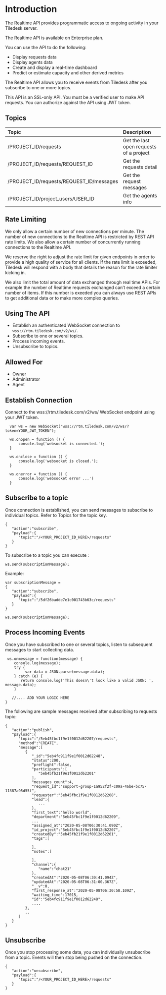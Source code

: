 # Introduction

The Realtime  API provides programmatic access to ongoing activity in your Tiledesk server.

The Realtime API is available on Enterprise plan.

You can use the API to do the following:

* Display requests data
* Display agents data
* Create and display a real-time dashboard
* Predict or estimate capacity and other derived metrics

The Realtime API allows you to receive events from Tiledesk after you subscribe to one or more topics.

This API is an SSL-only API. You must be a verified user to make API requests. You can authorize against the API using JWT token. 


## Topics

| Topic | Description |
| :--- | :--- |
| /PROJECT_ID/requests | Get the last open requests of a project  |
| /PROJECT_ID/requests/REQUEST_ID | Get the requests detail  |
| /PROJECT_ID/requests/REQUEST_ID/messages | Get the request messages  |
| /PROJECT_ID/project_users/USER_ID | Get the agents info  |

## Rate Limiting
We only allow a certain number of new connections per minute. The number of new connections to the Realtime API is restricted by REST API rate limits. We also allow a certain number of concurrently running connections to the Realtime API.

We reserve the right to adjust the rate limit for given endpoints in order to provide a high quality of service for all clients. If the rate limit is exceeded, Tiledesk will respond with a body that details the reason for the rate limiter kicking in.

We also limit the total amount of data exchanged through real time APIs. For example the number of Realtime requests exchanged can’t exceed a certain number of items. If this number is exeeded you can always use REST APIs to get additional data or to make more complex queries.

## Using The API
* Establish an authenticated WebSocket connection to `wss://rtm.tiledesk.com/v2/ws/`.
* Subscribe to one or several topics.
* Process incoming events.
* Unsubscribe to topics.

## Allowed For
* Owner
* Administrator
* Agent

## Establish Connection
Connect to the wss://rtm.tiledesk.com/v2/ws/ WebSocket endpoint using your JWT token.

```
  var ws = new WebSocket("wss://rtm.tiledesk.com/v2/ws/?token=YOUR_JWT_TOKEN"); 
  
  ws.onopen = function () {
      console.log('websocket is connected.');         
  }
  
  ws.onclose = function () {
      console.log('websocket is closed.');           
  }
  
  ws.onerror = function () {
      console.log('websocket error ...')
  }               
```
## Subscribe to a topic
Once connection is established, you can send messages to subscribe to individual topics. Refer to Topics for the topic key.

```
{
   "action":"subscribe",
   "payload":{
      "topic":"/<YOUR_PROJECT_ID_HERE>/requests"
   }
}
```

To subscribe to a topic you can execute :
```
ws.send(subscriptionMessage);
 ```
 
Example:

```
var subscriptionMessage =
{
   "action":"subscribe",
   "payload":{
      "topic":"/5df26badde7e1c001743b63c/requests"
   }
}

ws.send(subscriptionMessage);
```

## Process Incoming Events
Once you have subscribed to one or several topics, listen to subsequent messages to start collecting data.
```
 ws.onmessage = function(message) {   
    console.log(message);
    try {
         var data = JSON.parse(message.data);
    } catch (e) {
       return console.log('This doesn\'t look like a valid JSON: ', message.data);
    }

   //.... ADD YOUR LOGIC HERE    
}
```

The following are sample messages received after subscribing to requests topic:
```
{
   "action":"publish",
   "payload":{
      "topic":"/5eb45fbc1f9e1f0012d62207/requests",
      "method":"CREATE",
      "message":[
         {
            "_id":"5eb4fc911f9e1f0012d62248",
            "status":200,
            "preflight":false,
            "participants":[
               "5eb45fb21f9e1f0012d62201"
            ],
            "messages_count":4,
            "request_id":"support-group-1a952f2f-c09a-46be-bc75-11387a95d55f",
            "requester":"5eb45fbc1f9e1f0012d62208",
            "lead":{
               ...
            },
            "first_text":"hello world",
            "department":"5eb45fbc1f9e1f0012d62209",
            ...
            "assigned_at":"2020-05-08T06:30:41.090Z",
            "id_project":"5eb45fbc1f9e1f0012d62207",
            "createdBy":"5eb45fb21f9e1f0012d62201",
            "tags":[

            ],
            "notes":[

            ],
            "channel":{
               "name":"chat21"
            },
            "createdAt":"2020-05-08T06:30:41.094Z",
            "updatedAt":"2020-05-08T06:31:00.367Z",
            "__v":0,
            "first_response_at":"2020-05-08T06:30:58.109Z",
            "waiting_time":17015,
            "id":"5eb4fc911f9e1f0012d62248",
            ....
         },
         ..
      ]
   }
}
```

## Unsubscribe
Once you stop processing some data, you can individually unsubscribe from a topic. Events will then stop being pushed on the connection.
```
{
   "action":"unsubscribe",
   "payload":{
      "topic":"/<YOUR_PROJECT_ID_HERE>/requests"
   }
}
```
